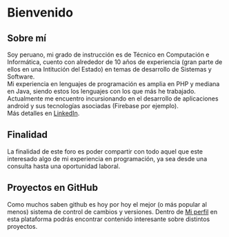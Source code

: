 # Bienvenido

## Sobre mí
Soy peruano, mi grado de instrucción es de Técnico en Computación e Informática, cuento con alrededor de 10 años de experiencia (gran parte de ellos en una Intitución del Estado) en temas de desarrollo de Sistemas y Software.<br>
Mi experiencia en lenguajes de programación es amplia en PHP y mediana en Java, siendo estos los lenguajes con los que más he trabajado.<br>
Actualmente me encuentro incursionando en el desarrollo de aplicaciones android y sus tecnologías asociadas (Firebase por ejemplo).<br>
Más detalles en [LinkedIn](https://www.linkedin.com/in/cristhian-mayuri-quiroz-59018520/).

## Finalidad
La finalidad de este foro es poder compartir con todo aquel que este interesado algo de mi experiencia en programación, ya sea desde una consulta hasta una oportunidad laboral.

## Proyectos en GitHub
Como muchos saben github es hoy por hoy el mejor (o más popular al menos) sistema de control de cambios y versiones. Dentro de [Mi perfil](https://github.com/mayuelcuarto) en esta plataforma podrás encontrar contenido interesante sobre distintos proyectos.
